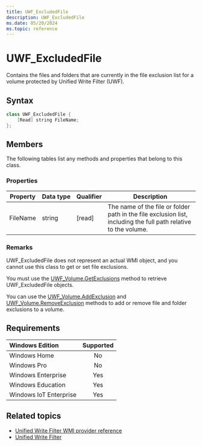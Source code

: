 ```yaml
---
title: UWF_ExcludedFile
description: UWF_ExcludedFile
ms.date: 05/20/2024
ms.topic: reference
---
```


# UWF_ExcludedFile

Contains the files and folders that are currently in the file exclusion list for a volume protected by Unified Write Filter (UWF).

## Syntax

```powershell
class UWF_ExcludedFile {
    [Read] string FileName;
};
```

## Members

The following tables list any methods and properties that belong to this class.

### Properties

| Property | Data&nbsp;type | Qualifier | Description |
|----------|-----------|-----------|-------------|
| FileName | string | [read] | The name of the file or folder path in the file exclusion list, including the full path relative to the volume. |

### Remarks

UWF_ExcludedFile does not represent an actual WMI object, and you cannot use this class to get or set file exclusions.

You must use the [UWF_Volume.GetExclusions](uwf-volumegetexclusions.md) method to retrieve UWF_ExcludedFile objects.

You can use the [UWF_Volume.AddExclusion](uwf-volumeaddexclusion.md) and [UWF_Volume.RemoveExclusion](uwf-volumeremoveexclusion.md) methods to add or remove file and folder exclusions to a volume.

## Requirements

| Windows Edition        | Supported |
|:-----------------------|:---------:|
| Windows Home           | No        |
| Windows Pro            | No        |
| Windows Enterprise     | Yes       |
| Windows Education      | Yes       |
| Windows IoT Enterprise | Yes       |

## Related topics

- [Unified Write Filter WMI provider reference](uwf-wmi-provider-reference.md)
- [Unified Write Filter]( index.md)
